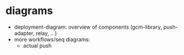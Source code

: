 # diagrams
- deployment-diagram: overview of components (gcm-library, push-adapter, relay, ...)
- more workflows/seq diagrams:
    - actual push
